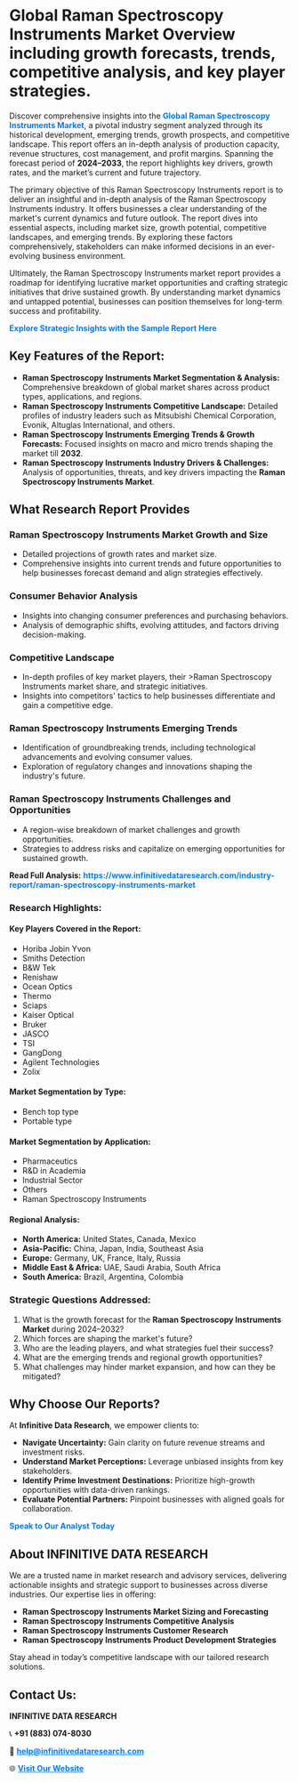 <h1>Global Raman Spectroscopy Instruments Market Overview including growth forecasts, trends, competitive analysis, and key player strategies.</h1>
<p>
Discover comprehensive insights into the 
<a href="https://www.infinitivedataresearch.com/industry-report/raman-spectroscopy-instruments-market" rel="dofollow" style="color: #007BFF; text-decoration: none;"><strong>Global Raman Spectroscopy Instruments Market</strong></a>, a pivotal industry segment analyzed through its historical development, emerging trends, growth prospects, and competitive landscape. This report offers an in-depth analysis of production capacity, revenue structures, cost management, and profit margins. Spanning the forecast period of <strong>2024–2033</strong>, the report highlights key drivers, growth rates, and the market’s current and future trajectory.
</p>
<p>
The primary objective of this Raman Spectroscopy Instruments report is to deliver an insightful and in-depth analysis of the Raman Spectroscopy Instruments industry. It offers businesses a clear understanding of the market's current dynamics and future outlook. The report dives into essential aspects, including market size, growth potential, competitive landscapes, and emerging trends. By exploring these factors comprehensively, stakeholders can make informed decisions in an ever-evolving business environment.
</p>
<p>
Ultimately, the Raman Spectroscopy Instruments market report provides a roadmap for identifying lucrative market opportunities and crafting strategic initiatives that drive sustained growth. By understanding market dynamics and untapped potential, businesses can position themselves for long-term success and profitability.
</p>
<p>
<a href="https://www.infinitivedataresearch.com/request-sample/reportId=103695" style="color: #007BFF; text-decoration: none;"><strong>Explore Strategic Insights with the Sample Report Here</strong></a>
</p>

<h2>Key Features of the Report:</h2>
<ul>
<li><strong>Raman Spectroscopy Instruments Market Segmentation & Analysis:</strong> Comprehensive breakdown of global market shares across product types, applications, and regions.</li>
<li><strong>Raman Spectroscopy Instruments Competitive Landscape:</strong> Detailed profiles of industry leaders such as Mitsubishi Chemical Corporation, Evonik, Altuglas International, and others.</li>
<li><strong>Raman Spectroscopy Instruments Emerging Trends & Growth Forecasts:</strong> Focused insights on macro and micro trends shaping the market till <strong>2032</strong>.</li>
<li><strong>Raman Spectroscopy Instruments Industry Drivers & Challenges:</strong> Analysis of opportunities, threats, and key drivers impacting the <strong>Raman Spectroscopy Instruments Market</strong>.</li>
</ul>

<h2>What Research Report Provides</h2>
<h3>Raman Spectroscopy Instruments Market Growth and Size</h3>
<ul>
<li>Detailed projections of growth rates and market size.</li>
<li>Comprehensive insights into current trends and future opportunities to help businesses forecast demand and align strategies effectively.</li>
</ul>

<h3>Consumer Behavior Analysis</h3>
<ul>
<li>Insights into changing consumer preferences and purchasing behaviors.</li>
<li>Analysis of demographic shifts, evolving attitudes, and factors driving decision-making.</li>
</ul>

<h3>Competitive Landscape</h3>
<ul>
<li>In-depth profiles of key market players, their >Raman Spectroscopy Instruments market share, and strategic initiatives.</li>
<li>Insights into competitors' tactics to help businesses differentiate and gain a competitive edge.</li>
</ul>

<h3>Raman Spectroscopy Instruments Emerging Trends</h3>
<ul>
<li>Identification of groundbreaking trends, including technological advancements and evolving consumer values.</li>
<li>Exploration of regulatory changes and innovations shaping the industry's future.</li>
</ul>

<h3>Raman Spectroscopy Instruments Challenges and Opportunities</h3>
<ul>
<li>A region-wise breakdown of market challenges and growth opportunities.</li>
<li>Strategies to address risks and capitalize on emerging opportunities for sustained growth.</li>
</ul>
<p><strong>Read Full Analysis:</strong> <a href="https://www.infinitivedataresearch.com/industry-report/raman-spectroscopy-instruments-market" rel="dofollow" style="color: #007BFF; text-decoration: none;"><strong>https://www.infinitivedataresearch.com/industry-report/raman-spectroscopy-instruments-market</strong></a></p>
<h3>Research Highlights:</h3>
<h4>Key Players Covered in the Report:</h4>
<ul><li>Horiba Jobin Yvon</li><li>Smiths Detection</li><li>B&amp;W Tek</li><li>Renishaw</li><li>Ocean Optics</li><li>Thermo</li><li>Sciaps</li><li>Kaiser Optical</li><li>Bruker</li><li>JASCO</li><li>TSI</li><li>GangDong</li><li>Agilent Technologies</li><li>Zolix</li></ul>
<h4>Market Segmentation by Type:</h4>
<ul><li>Bench top type</li><li>Portable type</li></ul>
<h4>Market Segmentation by Application:</h4>
<ul><li>Pharmaceutics</li><li>R&amp;D in Academia</li><li>Industrial Sector</li><li>Others</li><li>Raman Spectroscopy Instruments</li></ul>

<h4>Regional Analysis:</h4>
<ul>
<li><strong>North America:</strong> United States, Canada, Mexico</li>
<li><strong>Asia-Pacific:</strong> China, Japan, India, Southeast Asia</li>
<li><strong>Europe:</strong> Germany, UK, France, Italy, Russia</li>
<li><strong>Middle East & Africa:</strong> UAE, Saudi Arabia, South Africa</li>
<li><strong>South America:</strong> Brazil, Argentina, Colombia</li>
</ul>

<h3>Strategic Questions Addressed:</h3>
<ol>
<li>What is the growth forecast for the <strong>Raman Spectroscopy Instruments Market</strong> during 2024–2032?</li>
<li>Which forces are shaping the market's future?</li>
<li>Who are the leading players, and what strategies fuel their success?</li>
<li>What are the emerging trends and regional growth opportunities?</li>
<li>What challenges may hinder market expansion, and how can they be mitigated?</li>
</ol>

<h2>Why Choose Our Reports?</h2>
<p>At <strong>Infinitive Data Research</strong>, we empower clients to:</p>
<ul>
<li><strong>Navigate Uncertainty:</strong> Gain clarity on future revenue streams and investment risks.</li>
<li><strong>Understand Market Perceptions:</strong> Leverage unbiased insights from key stakeholders.</li>
<li><strong>Identify Prime Investment Destinations:</strong> Prioritize high-growth opportunities with data-driven rankings.</li>
<li><strong>Evaluate Potential Partners:</strong> Pinpoint businesses with aligned goals for collaboration.</li>
</ul>
<p><a href="https://www.infinitivedataresearch.com/industry-report/raman-spectroscopy-instruments-market" rel="dofollow" style="color: #007BFF; text-decoration: none;"><strong>Speak to Our Analyst Today</strong></a></p>

<h2>About INFINITIVE DATA RESEARCH</h2>
<p>We are a trusted name in market research and advisory services, delivering actionable insights and strategic support to businesses across diverse industries. Our expertise lies in offering:</p>
<ul>
<li><strong>Raman Spectroscopy Instruments Market Sizing and Forecasting</strong></li>
<li><strong>Raman Spectroscopy Instruments Competitive Analysis</strong></li>
<li><strong>Raman Spectroscopy Instruments Customer Research</strong></li>
<li><strong>Raman Spectroscopy Instruments Product Development Strategies</strong></li>
</ul>
<p>Stay ahead in today’s competitive landscape with our tailored research solutions.</p>

<h2>Contact Us:</h2>
<p><strong>INFINITIVE DATA RESEARCH</strong></p>
<p>📞 <strong>+91 (883) 074-8030</strong></p>
<p>📧 <strong><a href="mailto:help@infinitivedataresearch.com" style="color: #007BFF;">help@infinitivedataresearch.com</a></strong></p>
<p>🌐 <strong><a href="https://www.infinitivedataresearch.com" rel="dofollow" style="color: #007BFF;">Visit Our Website</a></strong></p>